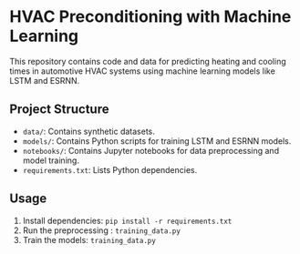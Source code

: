 # HVAC Preconditioning with Machine Learning

This repository contains code and data for predicting heating and cooling times in automotive HVAC systems using machine learning models like LSTM and ESRNN.

## Project Structure
- `data/`: Contains synthetic datasets.
- `models/`: Contains Python scripts for training LSTM and ESRNN models.
- `notebooks/`: Contains Jupyter notebooks for data preprocessing and model training.
- `requirements.txt`: Lists Python dependencies.

## Usage
1. Install dependencies: `pip install -r requirements.txt`
2. Run the preprocessing : `training_data.py`
3. Train the models: `training_data.py`
